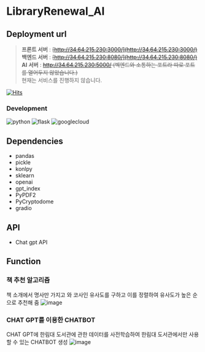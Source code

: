 ﻿# LibraryRenewal_AI

## Deployment url
> **프론트 서버** : ~~[http://34.64.215.230:3000/](http://34.64.215.230:3000/)<br>~~
> **백엔드 서버** : ~~[http://34.64.215.230:8080/](http://34.64.215.230:8080/)<br>~~
> **AI 서버** : ~~http://34.64.215.230:5000/ (벡엔드와 소통하는 포트라 따로 포트를 열어두지 않았습니다.)<br>~~
> 현재는 서비스를 진행하지 않습니다.

[![Hits](https://hits.seeyoufarm.com/api/count/incr/badge.svg?url=https%3A%2F%2Fgithub.com%2FVoluntain-SKKU%2FLibraryRenewal_backend&count_bg=%2379C83D&title_bg=%23555555&icon=&icon_color=%23E7E7E7&title=hits&edge_flat=false)](https://hits.seeyoufarm.com)

### Development
![python](https://img.shields.io/badge/python-3776AB.svg?style=for-the-badge&logo=python&logoColor=white)
![flask](https://img.shields.io/badge/flask-000000.svg?style=for-the-badge&logo=flask&logoColor=white)
![googlecloud](https://img.shields.io/badge/googlecloud-4285F4.svg?style=for-the-badge&logo=googlecloud&logoColor=white)

## Dependencies
- pandas
- pickle
- konlpy
- sklearn
- openai
- gpt_index
- PyPDF2
- PyCryptodome
- gradio

## API
- Chat gpt API

## Function
### 책 추천 알고리즘
책 소개에서 명사만 가지고 와 코사인 유사도를 구하고 이를 정렬하여 유사도가 높은 순으로 추천해 줌
![image](https://github.com/HASHTA-CapstoneDesign/LibraryRenewal_AI/assets/112682489/77fa8dff-fdb7-4c1c-834e-c248d8768743)

### CHAT GPT를 이용한 CHATBOT
CHAT GPT에 한림대 도서관에 관한 데이터를 사전학습하여 한림대 도서관에서만 사용할 수 있는 CHATBOT 생성
![image](https://github.com/HASHTA-CapstoneDesign/LibraryRenewal_AI/assets/112682489/477a575b-ab46-47f9-af0b-b89768a3d03d)
